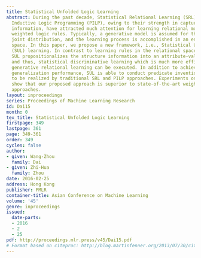 ```yaml
---
title: Statistical Unfolded Logic Learning
abstract: During the past decade, Statistical Relational Learning (SRL) and Probabilistic
  Inductive Logic Programming (PILP), owing to their strength in capturing structure
  information, have attracted much attention for learning relational models such as
  weighted logic rules. Typically, a generative model is assumed for the structured
  joint distribution, and the learning process is accomplished in an enormous relational
  space. In this paper, we propose a new framework, i.e., Statistical Unfolded Logic
  (SUL) learning. In contrast to learning rules in the relational space directly,
  SUL propositionalizes the structure information into an attribute-value data set,
  and thus, statistical discriminative learning which is much more efficient than
  generative relational learning can be executed. In addition to achieving better
  generalization performance, SUL is able to conduct predicate invention that is hard
  to be realized by traditional SRL and PILP approaches. Experiments on real tasks
  show that our proposed approach is superior to state-of-the-art weighted rules learning
  approaches.
layout: inproceedings
series: Proceedings of Machine Learning Research
id: Dai15
month: 0
tex_title: Statistical Unfolded Logic Learning
firstpage: 349
lastpage: 361
page: 349-361
order: 349
cycles: false
author:
- given: Wang-Zhou
  family: Dai
- given: Zhi-Hua
  family: Zhou
date: 2016-02-25
address: Hong Kong
publisher: PMLR
container-title: Asian Conference on Machine Learning
volume: '45'
genre: inproceedings
issued:
  date-parts:
  - 2016
  - 2
  - 25
pdf: http://proceedings.mlr.press/v45/Dai15.pdf
# Format based on citeproc: http://blog.martinfenner.org/2013/07/30/citeproc-yaml-for-bibliographies/
---
```

